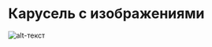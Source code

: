 # Карусель с изображениями
![alt-текст](https://github.com/AsahiOcean/Carousel/blob/master/example.gif "")
